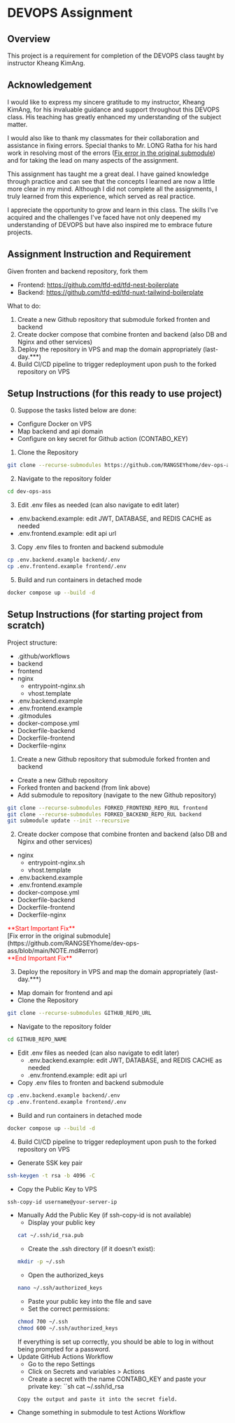 # DEVOPS Assignment

## Overview
This project is a requirement for completion of the DEVOPS class taught by instructor Kheang KimAng.

## Acknowledgement
I would like to express my sincere gratitude to my instructor, Kheang KimAng, for his invaluable guidance and support throughout this DEVOPS class. His teaching has greatly enhanced my understanding of the subject matter.

I would also like to thank my classmates for their collaboration and assistance in fixing errors. Special thanks to Mr. LONG Ratha for his hard work in resolving most of the errors ([Fix error in the original submodule](https://github.com/RANGSEYhome/dev-ops-ass/blob/main/NOTE.md#error)) and for taking the lead on many aspects of the assignment.

This assignment has taught me a great deal. I have gained knowledge through practice and can see that the concepts I learned are now a little more clear in my mind. Although I did not complete all the assignments, I truly learned from this experience, which served as real practice.

I appreciate the opportunity to grow and learn in this class. The skills I've acquired and the challenges I've faced have not only deepened my understanding of DEVOPS but have also inspired me to embrace future projects.

## Assignment Instruction and Requirement
Given fronten and backend repository, fork them
- Frontend: https://github.com/tfd-ed/tfd-nest-boilerplate
- Backend: https://github.com/tfd-ed/tfd-nuxt-tailwind-boilerplate

What to do:
1. Create a new Github repository that submodule forked fronten and backend
2. Create docker compose that combine fronten and backend (also DB and Nginx and other services)
3. Deploy the repository in VPS and map the domain appropriately (last-day.***)
4. Build CI/CD pipeline to trigger redeployment upon push to the forked repository on VPS

## Setup Instructions (for this ready to use project)
0. Suppose the tasks listed below are done:
- Configure Docker on VPS
- Map backend and api domain
- Configure on key secret for Github action (CONTABO_KEY)
1. Clone the Repository
```sh
git clone --recurse-submodules https://github.com/RANGSEYhome/dev-ops-ass.git
```
2. Navigate to the repository folder
```sh
cd dev-ops-ass
```
3. Edit .env files as needed (can also navigate to edit later)
- .env.backend.example: edit JWT, DATABASE, and REDIS CACHE as needed
- .env.frontend.example: edit api url
3. Copy .env files to fronten and backend submodule
```sh
cp .env.backend.example backend/.env
cp .env.frontend.example frontend/.env
```
5. Build and run containers in detached mode
```sh
docker compose up --build -d
```

## Setup Instructions (for starting project from scratch)
Project structure:
- .github/workflows
- backend
- frontend
- nginx
    - entrypoint-nginx.sh
    - vhost.template
- .env.backend.example
- .env.frontend.example
- .gitmodules
- docker-compose.yml
- Dockerfile-backend
- Dockerfile-frontend
- Dockerfile-nginx
1. Create a new Github repository that submodule forked fronten and backend
- Create a new Github repository
- Forked fronten and backend (from link above)
- Add submodule to repository (navigate to the new Github repository)
```sh
git clone --recurse-submodules FORKED_FRONTEND_REPO_RUL frontend
git clone --recurse-submodules FORKED_BACKEND_REPO_RUL backend
git submodule update --init --recursive
```
2. Create docker compose that combine fronten and backend (also DB and Nginx and other services)
- nginx
    - entrypoint-nginx.sh
    - vhost.template
- .env.backend.example
- .env.frontend.example
- docker-compose.yml
- Dockerfile-backend
- Dockerfile-frontend
- Dockerfile-nginx

<div style="color: red;">**Start Important Fix**</div>
[Fix error in the original submodule](https://github.com/RANGSEYhome/dev-ops-ass/blob/main/NOTE.md#error)
<div style="color: red;">**End Important Fix**</div>

3. Deploy the repository in VPS and map the domain appropriately (last-day.***)
- Map domain for frontend and api
- Clone the Repository
```sh
git clone --recurse-submodules GITHUB_REPO_URL
```
- Navigate to the repository folder
```sh
cd GITHUB_REPO_NAME
```
- Edit .env files as needed (can also navigate to edit later)
    - .env.backend.example: edit JWT, DATABASE, and REDIS CACHE as needed
    - .env.frontend.example: edit api url
- Copy .env files to fronten and backend submodule
```sh
cp .env.backend.example backend/.env
cp .env.frontend.example frontend/.env
```
- Build and run containers in detached mode
```sh
docker compose up --build -d
```
4. Build CI/CD pipeline to trigger redeployment upon push to the forked repository on VPS
- Generate SSK key pair
```sh
ssh-keygen -t rsa -b 4096 -C
```
- Copy the Public Key to VPS
```sh
ssh-copy-id username@your-server-ip
```
- Manually Add the Public Key (if ssh-copy-id is not available)
    - Display your public key
    ```sh
    cat ~/.ssh/id_rsa.pub
    ```
    - Create the .ssh directory (if it doesn't exist):
    ```sh
    mkdir -p ~/.ssh
    ```
    - Open the authorized_keys
    ```sh
    nano ~/.ssh/authorized_keys
    ```
    - Paste your public key into the file and save
    - Set the correct permissions:
    ```sh
    chmod 700 ~/.ssh
    chmod 600 ~/.ssh/authorized_keys
    ```
    If everything is set up correctly, you should be able to log in without being prompted for a password.
- Update GitHub Actions Workflow
    - Go to the repo Settings
    - Click on Secrets and variables > Actions
    - Create a secret with the name CONTABO_KEY and paste your private key:
    ``sh
    cat ~/.ssh/id_rsa
    ```
    Copy the output and paste it into the secret field.
- Change something in submodule to test Actions Workflow